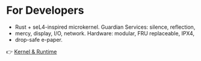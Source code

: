 # For Developers

- Rust + seL4-inspired microkernel. Guardian Services: silence, reflection,
- mercy, display, I/O, network. Hardware: modular, FRU replaceable, IPX4,
- drop-safe e-paper.

👉 [Kernel & Runtime](../docs/030-kernel-runtime.md)
